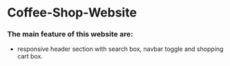# Coffee-Shop-Website

### The main feature of this website are:
* responsive header section with search box, navbar toggle and shopping cart box.
